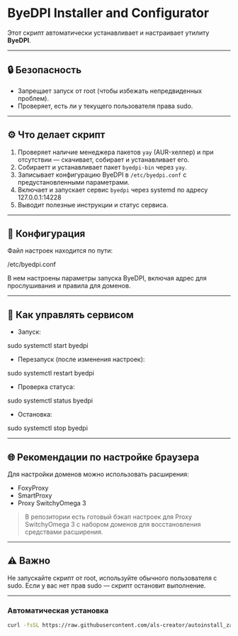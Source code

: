 # ByeDPI Installer and Configurator

Этот скрипт автоматически устанавливает и настраивает утилиту **ByeDPI**.

---

## 🔒 Безопасность

- Запрещает запуск от root (чтобы избежать непредвиденных проблем).  
- Проверяет, есть ли у текущего пользователя права sudo.

---

## ⚙️ Что делает скрипт

1. Проверяет наличие менеджера пакетов `yay` (AUR-хелпер) и при отсутствии — скачивает, собирает и устанавливает его.  
2. Собираетт и устанавливает пакет `byedpi-bin` через `yay`.  
3. Записывает конфигурацию ByeDPI в `/etc/byedpi.conf` с предустановленными параметрами.  
4. Включает и запускает сервис `byedpi` через systemd по адресу 127.0.0.1:14228
5. Выводит полезные инструкции и статус сервиса.

---

## 📝 Конфигурация

Файл настроек находится по пути:


/etc/byedpi.conf

В нем настроены параметры запуска ByeDPI, включая адрес для прослушивания и правила для доменов.

---

## 🚀 Как управлять сервисом

- Запуск:


sudo systemctl start byedpi

- Перезапуск (после изменения настроек):


sudo systemctl restart byedpi

- Проверка статуса:


sudo systemctl status byedpi

- Остановка:


sudo systemctl stop byedpi

---

## 🌐 Рекомендации по настройке браузера

Для настройки доменов можно использовать расширения:

- FoxyProxy  
- SmartProxy  
- Proxy SwitchyOmega 3  

> В репозитории есть готовый бэкап настроек для Proxy SwitchyOmega 3 с набором доменов для восстановления средствами расширения.

---

## ⚠️ Важно

Не запускайте скрипт от root, используйте обычного пользователя с sudo. Если у вас нет прав sudo — скрипт остановит выполнение.

---
### Автоматическая установка

```bash
curl -fsSL https://raw.githubusercontent.com/als-creator/autoinstall_zapret_archlinux/main/autoinstall_zapret_archlinux.sh | sh
```
